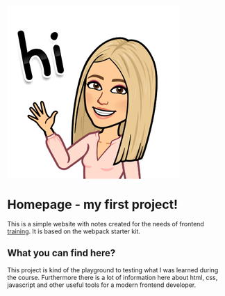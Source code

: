 ![cover](./gh/hi.png)

# Homepage - my first project!

This is a simple website with notes created for the needs of frontend [training](https://cotenfrontend.pl/). It is based on the webpack starter kit. 


## What you can find here?

This project is kind of the playground to testing what I was learned during the course.
Furthermore there is a lot of information here about html, css, javascript and other useful tools for a modern frontend developer.



